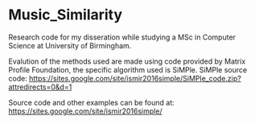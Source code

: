 # Music_Similarity
Research code for my disseration while studying a MSc in Computer Science at University of Birmingham.



Evalution of the methods used are made using code provided by Matrix Profile Foundation, the specific algorithm used is SiMPle.
SiMPle source code: https://sites.google.com/site/ismir2016simple/SiMPle_code.zip?attredirects=0&d=1

Source code and other examples can be found at: https://sites.google.com/site/ismir2016simple/

